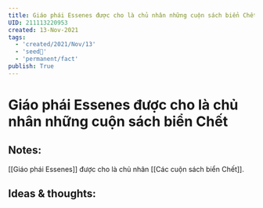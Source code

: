 ```yaml
---
title: Giáo phái Essenes được cho là chủ nhân những cuộn sách biển Chết
UID: 211113220953
created: 13-Nov-2021
tags:
  - 'created/2021/Nov/13'
  - 'seed🥜'
  - 'permanent/fact'
publish: True
---
```

# Giáo phái Essenes được cho là chủ nhân những cuộn sách biển Chết

## Notes:
[[Giáo phái Essenes]] được cho là chủ nhân [[Các cuộn sách biển Chết]].

## Ideas & thoughts:


